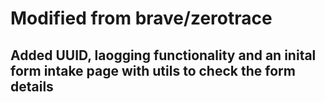 # Modified from brave/zerotrace

## Added UUID, laogging functionality and an inital form intake page with utils to check the form details 
